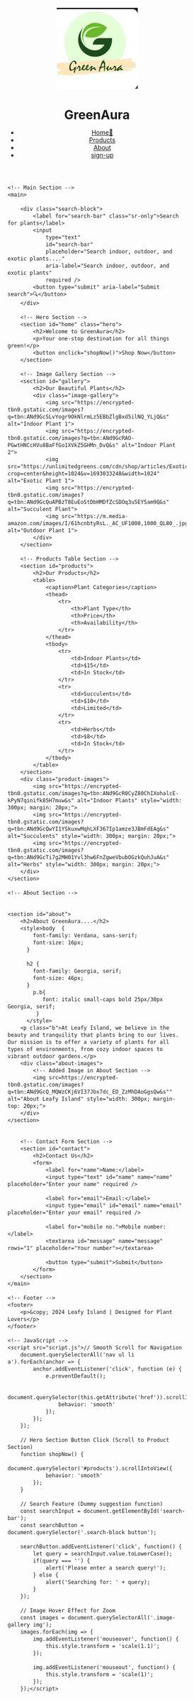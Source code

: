 <!DOCTYPE html>
<html lang="en">
<head>
    <meta charset="UTF-8">
    <meta name="viewport" content="width=device-width, initial-scale=1.0">
    <meta name="description" content="G - Your Green Companion for Plants & Gardening">
    <title>GreenAura</title>
    <link rel="stylesheet" href="style.css">
</head>
<style>
  /* General Reset */
* {
    margin: 0;
    padding: 0;
    box-sizing: border-box;
}

/* Body and Typography */
body {
    font-family: 'Arial', sans-serif;
    line-height: 1.6;
    background-color: #83b2cf;
    color: #450505;
}

h1, h2, h3 {
    color: #2c3e50;
}

p {
    margin: 10px 0;
}

/* Header Section */
header {
    display: flex;
    justify-content: space-between;
    align-items: center;
    background-color: #329635;
    color: white;
    padding: 10px 20px;
    box-shadow: 0 2px 4px rgba(0, 0, 0, 0.1);
}

header .logo {
    display: flex;
    align-items: center;
}

header .logo img {
    width: 50px;
    margin-right: 10px;
}

header .logo h1 {
    font-size: 1.8rem;
}

nav ul {
    list-style: none;
    display: flex;
}

nav ul li {
    margin-left: 20px;
}

nav ul li a {
    color: rgb(57, 9, 9);
    text-decoration: none;
    font-weight: bold;
    font-size: 1rem;
}

nav ul li a:hover {
    text-decoration: underline;
}

/* Hero Section */
.hero {
    text-align: center;
    background: url('images/hero-bg.jpg') no-repeat center center/cover;
    color: rgb(117, 31, 31);
    padding: 100px 20px;
}

.hero h2 {
    font-size: 2.5rem;
    margin-bottom: 20px;
}

.hero p {
    font-size: 1.2rem;
}

.hero button {
    background-color: #4CAF50;
    color: white;
    border: none;
    padding: 10px 20px;
    cursor: pointer;
    margin-top: 20px;
    font-size: 1rem;
    border-radius: 5px;
}

.hero button:hover {
    background-color: #080e08;
}

/* Table Section */
table {
    width: 80%;
    margin: 20px auto;
    border-collapse: collapse;
    background-color: #fff;
    box-shadow: 0 2px 4px rgba(0, 0, 0, 0.1);
}

caption {
    font-size: 1.5rem;
    margin-bottom: 10px;
    font-weight: bold;
}

th, td {
    padding: 12px;
    text-align: center;
    border: 1px solid #ddd;
}

th {
    background-color: #4CAF50;
    color: white;
}

tr:nth-child(even) {
    background-color: #f9f9f9;
}

/* Contact Form */
form {
    width: 60%;
    margin: 20px auto;
    padding: 20px;
    background: #fff;
    box-shadow: 0 2px 5px rgba(0, 0, 0, 0.1);
    border-radius: 5px;
}

label {
    display: block;
    margin-bottom: 8px;
    font-weight: bold;
}

input, textarea {
    width: 100%;
    padding: 10px;
    margin-bottom: 15px;
    border: 1px solid #ccc;
    border-radius: 5px;
}

input:focus, textarea:focus {
    outline: none;
    border-color: #4CAF50;
}

button[type="submit"] {
    background-color: #4CAF50;
    color: white;
    border: none;
    padding: 10px 20px;
    cursor: pointer;
    font-size: 1rem;
    border-radius: 5px;
}

button[type="submit"]:hover {
    background-color: #388E3C;
}

/* Footer */
footer {
    text-align: center;
    background-color: #2c3e50;
    color: white;
    padding: 10px 0;
    margin-top: 20px;
}

/* Image Gallery Section */
#gallery {
    text-align: center;
    padding: 50px 20px;
    background-color: #e8f5e9;
}

#gallery h2 {
    font-size: 2rem;
    margin-bottom: 30px;
}

.image-gallery {
    display: grid;
    grid-template-columns: repeat(3, 1fr);
    gap: 20px;
}

.image-gallery img {
    width: 100%;
    height: auto;
    border-radius: 8px;
    box-shadow: 0 4px 8px rgba(0, 0, 0, 0.1);
    transition: transform 0.3s ease;
}

.image-gallery img:hover {
    transform: scale(1.05);
}

/* Mobile Responsive Design */
@media (max-width: 768px) {
    header {
        flex-direction: column;
        text-align: center;
    }

    nav ul {
        flex-direction: column;
        margin-top: 10px;
    }

    nav ul li {
        margin: 5px 0;
    }

    .hero h2 {
        font-size: 2rem;
    }

    table {
        font-size: 0.9rem;
    }

    form {
        width: 90%;
    }

    .image-gallery {
        grid-template-columns: 1fr 1fr;
    }
}

@media (max-width: 480px) {
    .hero h2 {
        font-size: 1.8rem;
    }

    .hero p {
        font-size: 1rem;
    }

    .image-gallery {
        grid-template-columns: 1fr;
    }
}
</style>
<body>
    <!-- Header Section -->
    <header>
        <div class="logo">
            <img src="galogo.jpg"  />
            <h1>GreenAura</h1>
        </div>
        <nav>
            <ul>
                <li><a href="#home">Home🏡</a></li>
                <li><a href="cer.html">Products</a></li>
                <li><a href="about.html">About</a></li>
                <li><a href="signup.html">sign-up</a></li>
            </ul>
        </nav>
    </header>
    
    <!-- Main Section -->
    <main>
        
        <div class="search-block">
            <label for="search-bar" class="sr-only">Search for plants</label>
            <input 
                type="text" 
                id="search-bar" 
                placeholder="Search indoor, outdoor, and exotic plants...." 
                aria-label="Search indoor, outdoor, and exotic plants" 
                required />
            <button type="submit" aria-label="Submit search">🔍</button>
        </div>
        
        <!-- Hero Section -->
        <section id="home" class="hero">
            <h2>Welcome to GreenAura</h2>
            <p>Your one-stop destination for all things green!</p>
            <button onclick="shopNow()">Shop Now</button>
        </section>

        <!-- Image Gallery Section -->
        <section id="gallery">
            <h2>Our Beautiful Plants</h2>
            <div class="image-gallery">
                <img src="https://encrypted-tbn0.gstatic.com/images?q=tbn:ANd9GcSLvYogr9OkNlrmLz5EBbZlgBxd5ilNQ_YLjQ&s" alt="Indoor Plant 1">
                <img src="https://encrypted-tbn0.gstatic.com/images?q=tbn:ANd9GcRAO-PGwtHNCcHVu8BaFfGo1XVkZ5GHMn_DvQ&s" alt="Indoor Plant 2">
                <img src="https://unlimitedgreens.com/cdn/shop/articles/Exotic_Plants_Blog.png?crop=center&height=1024&v=1693033248&width=1024" alt="Exotic Plant 1">
                <img src="https://encrypted-tbn0.gstatic.com/images?q=tbn:ANd9GcQuAPBzT8EuEoStDbHMDfZcSDOq3u5EY5am9Q&s" alt="Succulent Plant">
                <img src="https://m.media-amazon.com/images/I/61hcnbtyRsL._AC_UF1000,1000_QL80_.jpg" alt="Outdoor Plant 1">
            </div>
        </section>

        <!-- Products Table Section -->
        <section id="products">
            <h2>Our Products</h2>
            <table>
                <caption>Plant Categories</caption>
                <thead>
                    <tr>
                        <th>Plant Type</th>
                        <th>Price</th>
                        <th>Availability</th>
                    </tr>
                </thead>
                <tbody>
                    <tr>
                        <td>Indoor Plants</td>
                        <td>$15</td>
                        <td>In Stock</td>
                    </tr>
                    <tr>
                        <td>Succulents</td>
                        <td>$10</td>
                        <td>Limited</td>
                    </tr>
                    <tr>
                        <td>Herbs</td>
                        <td>$8</td>
                        <td>In Stock</td>
                    </tr>
                </tbody>
            </table>
        </section>
        <div class="product-images">
            <img src="https://encrypted-tbn0.gstatic.com/images?q=tbn:ANd9GcR0CyZ80ChIXohalcE-kPyN7qinifk85H7muw&s" alt="Indoor Plants" style="width: 300px; margin: 20px;">
            <img src="https://encrypted-tbn0.gstatic.com/images?q=tbn:ANd9GcQwYI1YSkuxwMqhLXF367Ip1amze3JBmFdEAg&s" alt="Succulents" style="width: 300px; margin: 20px;">
            <img src="https://encrypted-tbn0.gstatic.com/images?q=tbn:ANd9GcTi7g2MH01Yvl3hw6FnZgweVbubOGzkQuhJuA&s" alt="Herbs" style="width: 300px; margin: 20px;">
        </div>
    </section>
    
    <!-- About Section -->
     
   
    <section id="about">
        <h2>About GreenAura....</h2>
        <style>body  {
            font-family: Verdana, sans-serif;
            font-size: 16px;
          }
          
          h2 {
            font-family: Georgia, serif;
            font-size: 46px;  
          }
            p.b{
               font: italic small-caps bold 25px/30px Georgia, serif;
             }
          </style>
        <p class="b">At Leafy Island, we believe in the beauty and tranquility that plants bring to our lives. Our mission is to offer a variety of plants for all types of environments, from cozy indoor spaces to vibrant outdoor gardens.</p>
        <div class="about-images">
            <!-- Added Image in About Section -->
            <img src=https://encrypted-tbn0.gstatic.com/images?q=tbn:ANd9GcQ_MQWzCKj6VI37Jbx7dc_ED_ZzMhDAoGgsQw&s"" alt="About Leafy Island" style="width: 300px; margin-top: 20px;">
        </div>
    </section>
    
    
        <!-- Contact Form Section -->
        <section id="contact">
            <h2>Contact Us</h2>
            <form>
                <label for="name">Name:</label>
                <input type="text" id="name" name="name" placeholder="Enter your name" required />

                <label for="email">Email:</label>
                <input type="email" id="email" name="email" placeholder="Enter your email" required />

                <label for="mobile no.">Mobile number:</label>
                <textarea id="message" name="message" rows="1" placeholder="Your number"></textarea>

                <button type="submit">Submit</button>
            </form>
        </section>
    </main>

    <!-- Footer -->
    <footer>
        <p>&copy; 2024 Leafy Island | Designed for Plant Lovers</p>
    </footer>

    <!-- JavaScript -->
    <script src="script.js">// Smooth Scroll for Navigation
        document.querySelectorAll('nav ul li a').forEach(anchor => {
            anchor.addEventListener('click', function (e) {
                e.preventDefault();
        
                document.querySelector(this.getAttribute('href')).scrollIntoView({
                    behavior: 'smooth'
                });
            });
        });
        
        // Hero Section Button Click (Scroll to Product Section)
        function shopNow() {
            document.querySelector('#products').scrollIntoView({
                behavior: 'smooth'
            });
        }
        
        // Search Feature (Dummy suggestion function)
        const searchInput = document.getElementById('search-bar');
        const searchButton = document.querySelector('.search-block button');
        
        searchButton.addEventListener('click', function() {
            let query = searchInput.value.toLowerCase();
            if(query === '') {
                alert('Please enter a search query!');
            } else {
                alert('Searching for: ' + query);
            }
        });
        
        // Image Hover Effect for Zoom
        const images = document.querySelectorAll('.image-gallery img');
        images.forEach(img => {
            img.addEventListener('mouseover', function() {
                this.style.transform = 'scale(1.1)';
            });
        
            img.addEventListener('mouseout', function() {
                this.style.transform = 'scale(1)';
            });
        });</script>
</body>
</html>
